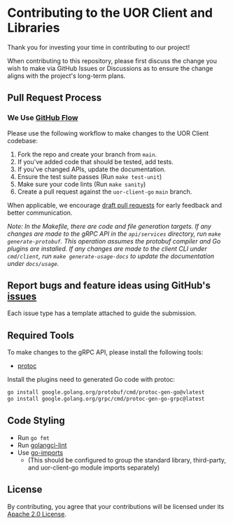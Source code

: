# Contributing to the UOR Client and Libraries

Thank you for investing your time in contributing to our project!

When contributing to this repository, please first discuss the change you wish to make via GitHub Issues or Discussions
as to ensure the change aligns with the project's long-term plans.

## Pull Request Process

### We Use [GitHub Flow](https://docs.github.com/en/get-started/quickstart/github-flow)

Please use the following workflow to make changes to the UOR Client codebase:

1. Fork the repo and create your branch from `main`.
2. If you've added code that should be tested, add tests.
3. If you've changed APIs, update the documentation.
4. Ensure the test suite passes (Run `make test-unit`)
5. Make sure your code lints (Run `make sanity`)
6. Create a pull request against the `uor-client-go` `main` branch.


When applicable, we encourage [draft pull requests](https://docs.github.com/en/pull-requests/collaborating-with-pull-requests/proposing-changes-to-your-work-with-pull-requests/changing-the-stage-of-a-pull-request) for early feedback and better communication.

*Note: In the Makefile, there are code and file generation targets. If any changes are made to the gRPC API in the `api/services`
directory, run `make generate-protobuf`. This operation assumes the protobuf compiler and Go plugins are installed. If any changes are made
to the client CLI under `cmd/client`, run `make generate-usage-docs` to update the documentation under `docs/usage`.*

## Report bugs and feature ideas using GitHub's [issues](https://github.com/uor-framework/uor-client-go/issues/new/choose)
Each issue type has a template attached to guide the submission.

## Required Tools

To make changes to the gRPC API, please install the following tools:
  
- [protoc](https://github.com/protocolbuffers/protobuf/releases)

Install the plugins need to generated Go code with protoc:
```bash
go install google.golang.org/protobuf/cmd/protoc-gen-go@vlatest
go install google.golang.org/grpc/cmd/protoc-gen-go-grpc@latest
```


## Code Styling

- Run `go fmt`
- Run [golangci-lint](https://github.com/golangci/golangci-lint)
- Use [go-imports](https://pkg.go.dev/golang.org/x/tools/cmd/goimports)
  - (This should be configured to group the standard library, third-party, and uor-client-go module imports separately)


## License
By contributing, you agree that your contributions will be licensed under its [Apache 2.0 License](https://choosealicense.com/licenses/apache-2.0/).
